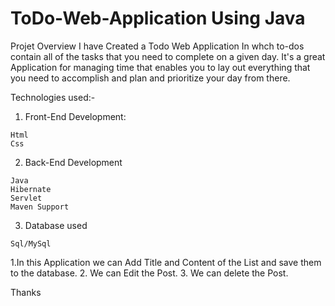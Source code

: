 # ToDo-Web-Application Using Java
Projet Overview
I have Created a Todo Web Application  In whch to-dos contain all of the tasks that you need to complete on a given day.
It's a great Application for managing time that enables you to lay out everything that you need to accomplish and plan and prioritize your day from there.

Technologies used:-

   1. Front-End Development:

    Html
    Css    
    
   2. Back-End Development

    Java
    Hibernate
    Servlet
    Maven Support
    
   3. Database used

    Sql/MySql

    
   

1.In this Application we can Add Title and Content of the List and save them to the database.    2. We can Edit the Post.   3. We can delete the Post.

Thanks 
